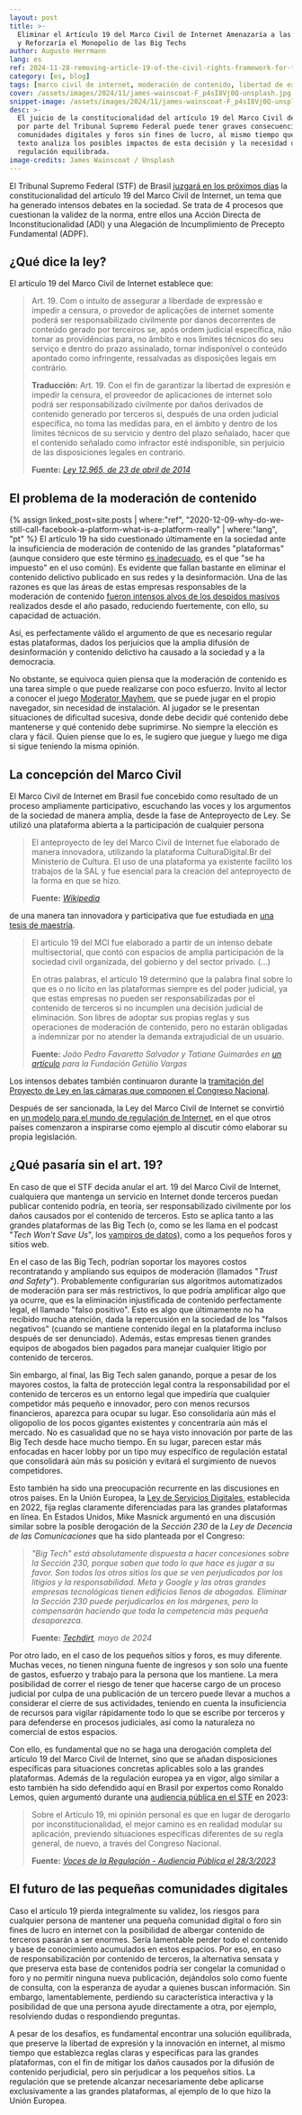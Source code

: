 ```yaml
---
layout: post
title: >-
  Eliminar el Artículo 19 del Marco Civil de Internet Amenazaría a las Pequeñas Comunidades Digitales
  y Reforzaría el Monopolio de las Big Techs
author: Augusto Herrmann
lang: es
ref: 2024-11-28-removing-article-19-of-the-civil-rights-framework-for-the-internet-would-threaten-small-digital-communities-and-reinforce-the-monopoly-of-big-tech
category: [es, blog]
tags: [marco civil de internet, moderación de contenido, libertad de expresión, regulación de internet, pequeñas comunidades digitales, big tech]
cover: /assets/images/2024/11/james-wainscoat-F_p4sI8Vj0Q-unsplash.jpg
snippet-image: /assets/images/2024/11/james-wainscoat-F_p4sI8Vj0Q-unsplash.jpg
desc: >-
  El juicio de la constitucionalidad del artículo 19 del Marco Civil de Internet
  por parte del Tribunal Supremo Federal puede tener graves consecuencias para las pequeñas
  comunidades digitales y foros sin fines de lucro, al mismo tiempo que fortalece aún más el dominio de las grandes plataformas tecnológicas. Este
  texto analiza los posibles impactos de esta decisión y la necesidad de una
  regulación equilibrada.
image-credits: James Wainscoat / Unsplash
---
```


El Tribunal Supremo Federal (STF) de Brasil
[juzgará en los próximos días](https://noticias.stf.jus.br/postsnoticias/entenda-stf-julga-acoes-contra-normas-do-marco-civil-da-internet/)
la constitucionalidad del artículo 19 del Marco Civil de Internet, un tema
que ha generado intensos debates en la sociedad. Se trata de 4 procesos
que cuestionan la validez de la norma, entre ellos una Acción Directa de
Inconstitucionalidad (ADI) y una Alegación de Incumplimiento de Precepto
Fundamental (ADPF).


## ¿Qué dice la ley?

El artículo 19 del Marco Civil de Internet establece que:

> Art. 19. Com o intuito de assegurar a liberdade de expressão e impedir
> a censura, o provedor de aplicações de internet somente poderá ser
> responsabilizado civilmente por danos decorrentes de conteúdo gerado
> por terceiros se, após ordem judicial específica, não tomar as
> providências para, no âmbito e nos limites técnicos do seu serviço e
> dentro do prazo assinalado, tornar indisponível o conteúdo apontado
> como infringente, ressalvadas as disposições legais em contrário.
> 
> **Traducción:** Art. 19. Con el fin de garantizar la libertad de
> expresión e impedir la censura, el proveedor de aplicaciones de
> internet solo podrá ser responsabilizado civilmente por daños derivados
> de contenido generado por terceros si, después de una orden judicial
> específica, no toma las medidas para, en el ámbito y dentro de los
> límites técnicos de su servicio y dentro del plazo señalado, hacer que
> el contenido señalado como infractor esté indisponible, sin perjuicio
> de las disposiciones legales en contrario.
> 
> 
> **Fuente:** *[Ley 12.965, de 23 de abril de 2014](https://www.planalto.gov.br/ccivil_03/_ato2011-2014/2014/lei/l12965.htm)*


## El problema de la moderación de contenido

{% assign linked_post=site.posts | where:"ref", "2020-12-09-why-do-we-still-call-facebook-a-platform-what-is-a-platform-really" | where:"lang", "pt" %}
El artículo 19 ha sido cuestionado últimamente en la sociedad ante la
insuficiencia de moderación de contenido de las grandes "plataformas"
(aunque considero que este término
[es inadecuado]({{linked_post.first.url}}),
es el que "se ha impuesto" en el uso común). Es evidente que fallan
bastante en eliminar el contenido delictivo publicado en sus redes y la
desinformación. Una de las razones es que las áreas de estas empresas
responsables de la moderación de contenido
[fueron intensos alvos de los despidos masivos](https://www.cnbc.com/2023/05/26/tech-companies-are-laying-off-their-ethics-and-safety-teams-.html)
realizados desde el año pasado, reduciendo fuertemente, con ello, su
capacidad de actuación.

Así, es perfectamente válido el argumento de que es necesario regular
estas plataformas, dados los perjuicios que la amplia difusión de
desinformación y contenido delictivo ha causado a la sociedad y a
la democracia.

No obstante, se equivoca quien piensa que la moderación de contenido es una tarea
simple o que puede realizarse con poco esfuerzo. Invito al lector a
conocer el juego
[Moderator Mayhem](https://en.wikipedia.org/wiki/Moderator_Mayhem), que
se puede jugar en el propio navegador, sin necesidad de instalación. Al
jugador se le presentan situaciones de dificultad sucesiva, donde debe
decidir qué contenido debe mantenerse y qué contenido debe suprimirse.
No siempre la elección es clara y fácil. Quien piense que lo es, le sugiero que juegue
y luego me diga si sigue teniendo la misma opinión.


## La concepción del Marco Civil

El Marco Civil de Internet em Brasil fue concebido como resultado de un
proceso ampliamente participativo, escuchando las voces y los argumentos
de la sociedad de manera amplia, desde la fase de Anteproyecto de Ley. Se
utilizó una plataforma abierta a la participación de cualquier persona

> El anteproyecto de ley del Marco Civil de Internet fue elaborado de
> manera innovadora, utilizando la plataforma CulturaDigital.Br del
> Ministerio de Cultura. El uso de una plataforma ya existente facilitó
> los trabajos de la SAL y fue esencial para la creación del anteproyecto
> de la forma en que se hizo.
>
> **Fuente:** *[Wikipedia](https://pt.wikipedia.org/wiki/Marco_Civil_da_Internet#Hist%C3%B3rico)*

de una manera tan innovadora y participativa que fue estudiada en
[una tesis de maestría](https://www.teses.usp.br/teses/disponiveis/8/8131/tde-09052016-103754/pt-br.php).

> El artículo 19 del MCI fue elaborado a partir de un intenso debate
> multisectorial, que contó con espacios de amplia participación de la
> sociedad civil organizada, del gobierno y del sector privado.
> (...)
> 
> En otras palabras, el artículo 19 determinó que la palabra final sobre
> lo que es o no lícito en las plataformas siempre es del poder judicial,
> ya que estas empresas no pueden ser responsabilizadas por el contenido
> de terceros si no incumplen una decisión judicial de eliminación. Son
> libres de adoptar sus propias reglas y sus operaciones de moderación de
> contenido, pero no estarán obligadas a indemnizar por no atender la
> demanda extrajudicial de un usuario.
>
> **Fuente:** *João Pedro Favaretto Salvador y Tatiane Guimarães en [un artículo](https://portal.fgv.br/artigos/artigo-19-marco-civil-internet-merece-audiencia-publica) para la Fundación Getúlio Vargas*

Los intensos debates también continuaron durante la
[tramitación del Proyecto de Ley en las cámaras que componen el Congreso Nacional](https://pt.wikipedia.org/wiki/Marco_Civil_da_Internet#Processo_legislativo).

Después de ser sancionada, la Ley del Marco Civil de Internet se
convirtió en
[un modelo para el mundo de regulación de Internet](https://brasil.un.org/pt-br/65671-projeto-brasileiro-de-marco-civil-da-internet-%C3%A9-modelo-internacional-diz-relator-da-onu),
en el que otros países comenzaron a inspirarse como ejemplo al discutir
cómo elaborar su propia legislación.


## ¿Qué pasaría sin el art. 19?

En caso de que el STF decida anular el art. 19 del Marco Civil de
Internet, cualquiera que mantenga un servicio en Internet donde terceros
puedan publicar contenido podría, en teoría, ser responsabilizado
civilmente por los daños causados por el contenido de terceros. Esto se
aplica tanto a las grandes plataformas de las Big Tech (o, como se les
llama en el podcast "*Tech Won't Save Us*", los
[vampiros de datos](https://techwontsave.us/episode/241_data_vampires_going_hyperscale_episode_1)),
como a los pequeños foros y sitios web.

En el caso de las Big Tech, podrían soportar los mayores costos
recontratando y ampliando sus equipos de moderación (llamados
"*Trust and Safety*"). Probablemente configurarían sus algoritmos
automatizados de moderación para ser más restrictivos, lo que podría
amplificar algo que ya ocurre, que es la eliminación injustificada de
contenido perfectamente legal, el llamado "falso positivo". Esto es algo
que últimamente no ha recibido mucha atención, dada la repercusión en la
sociedad de los "falsos negativos" (cuando se mantiene contenido ilegal
en la plataforma incluso después de ser denunciado). Además, estas
empresas tienen grandes equipos de abogados bien pagados para manejar
cualquier litigio por contenido de terceros.

Sin embargo, al final, las Big Tech salen ganando, porque a pesar de los
mayores costos, la falta de protección legal contra la responsabilidad
por el contenido de terceros es un entorno legal que impediría que
cualquier competidor más pequeño e innovador, pero con menos recursos
financieros, aparezca para ocupar su lugar. Eso consolidaría aún más el
oligopolio de los pocos gigantes existentes y concentraría aún más el
mercado. No es casualidad que no se haya visto innovación por parte de
las Big Tech desde hace mucho tiempo. En su lugar, parecen estar más
enfocadas en hacer lobby por un tipo muy específico de regulación estatal
que consolidará aún más su posición y evitará el surgimiento de nuevos
competidores.

Esto también ha sido una preocupación recurrente en las discusiones en
otros países. En la Unión Europea, la 
[Ley de Servicios Digitales](https://en.wikipedia.org/wiki/Digital_Services_Act),
establecida en 2022, fija reglas claramente diferenciadas para las
grandes plataformas en línea. En Estados Unidos, Mike Masnick argumentó
en una discusión similar sobre la posible derogación de la *Sección 230*
de la *Ley de Decencia de las Comunicaciones* que ha sido planteada por
el Congreso:

> *"Big Tech" está absolutamente dispuesta a hacer concesiones sobre la
> Sección 230, porque saben que todo lo que hace es jugar a su favor. Son
> todos los otros sitios los que se ven perjudicados por los litigios y
> la responsabilidad. Meta y Google y las otras grandes empresas
> tecnológicas tienen edificios llenos de abogados. Eliminar la Sección
> 230 puede perjudicarlos en los márgenes, pero lo compensarán haciendo
> que toda la competencia más pequeña desaparezca.*
>
> **Fuente:** *[Techdirt](https://www.techdirt.com/2024/05/13/bipartisan-bill-to-repeal-section-230-defended-in-facts-optional-op-ed/), mayo de 2024*

Por otro lado, en el caso de los pequeños sitios y foros, es muy diferente.
Muchas veces, no tienen ninguna fuente de ingresos y son solo una fuente
de gastos, esfuerzo y trabajo para la persona que los mantiene. La mera
posibilidad de correr el riesgo de tener que hacerse cargo de un proceso
judicial por culpa de una publicación de un tercero puede llevar a muchos a
considerar el cierre de sus actividades, teniendo en cuenta la insuficiencia
de recursos para vigilar rápidamente todo lo que se escribe por terceros y
para defenderse en procesos judiciales, así como la naturaleza no comercial
de estos espacios.

Con ello, es fundamental que no se haga una derogación completa del
artículo 19 del Marco Civil de Internet, sino que se añadan
disposiciones específicas para situaciones concretas aplicables solo a
las grandes plataformas. Además de la regulación europea ya en vigor, algo
similar a esto también ha sido defendido aquí en Brasil por
expertos como Ronaldo Lemos, quien argumentó durante una
[audiencia pública en el STF](https://itsrio.org/pt/publicacoes/audiencia-publica-marco-civil/)
en 2023:

> Sobre el Artículo 19, mi opinión personal es que en lugar de derogarlo por
> inconstitucionalidad, el mejor camino es en realidad modular su
> aplicación, previendo situaciones específicas diferentes de su regla
> general, de nuevo, a través del Congreso Nacional.
> 
> **Fuente:** *[Voces de la Regulación - Audiencia Pública el 28/3/2023](https://itsrio.org/wp-content/uploads/2023/04/Vozes-da-Regula%C3%A7%C3%A3o_-Audi%C3%AAncia-P%C3%BAblica-no-STF_28-03-2023-.pdf)*


## El futuro de las pequeñas comunidades digitales

Caso el artículo 19 pierda integralmente su validez, los riesgos para
cualquier persona de mantener una pequeña comunidad digital o foro sin
fines de lucro en internet con la posibilidad de albergar contenido de
terceros pasarán a ser enormes. Sería lamentable perder todo el contenido
y base de conocimiento acumulados en estos espacios. Por eso, en caso de
responsabilización por contenido de terceros, la alternativa sensata y
que preserva esta base de contenidos podría ser congelar la comunidad o
foro y no permitir ninguna nueva publicación, dejándolos solo como fuente
de consulta, con la esperanza de ayudar a quienes buscan información. Sin
embargo, lamentablemente, perdiendo su característica interactiva y la
posibilidad de que una persona ayude directamente a otra, por ejemplo,
resolviendo dudas o respondiendo preguntas.

A pesar de los desafíos, es fundamental encontrar una solución
equilibrada, que preserve la libertad de expresión y la innovación en
internet, al mismo tiempo que establezca reglas claras y específicas para
las grandes plataformas, con el fin de mitigar los daños causados por la
difusión de contenido perjudicial, pero sin perjudicar a los pequeños
sitios. La regulación que se pretende alcanzar necesariamente debe
aplicarse exclusivamente a las grandes plataformas, al ejemplo de lo que
hizo la Unión Europea.

